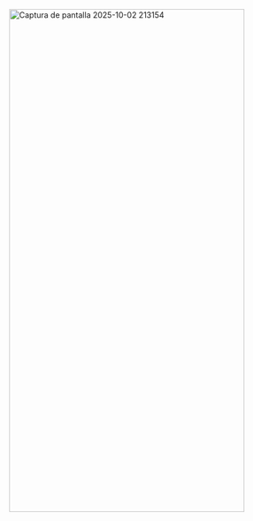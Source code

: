 <img width="425" height="908" alt="Captura de pantalla 2025-10-02 213154" src="https://github.com/user-attachments/assets/7736f8ad-0d6f-41f0-a808-ca231876a559" />
